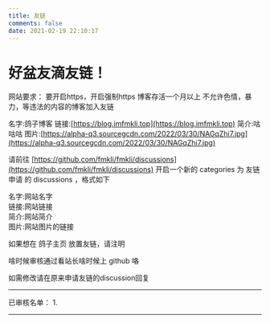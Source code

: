 ```yaml
---
title: 友链
comments: false
date: 2021-02-19 22:10:17
---
```

# 好盆友滴友链！

<!-- more -->

<div id="qexo-friends"></div>
<link rel="stylesheet" href="https://unpkg.com/qexo-friends/friends.css"/>
<script src="https://unpkg.com/qexo-friends/Icarus/friends.js"></script>
<script>loadQexoFriends("qexo-friends", "https://admin.imfmkli.top")</script>

网站要求：
要开启https，开启强制https
博客存活一个月以上
不允许色情，暴力，等违法的内容的博客加入友链

名字:鸽子博客
链接:[https://blog.imfmkli.top](https://blog.imfmkli.top)
简介:咕咕咕
图片:[https://alpha-q3.sourcegcdn.com/2022/03/30/NAGqZhi7.jpg](https://alpha-q3.sourcegcdn.com/2022/03/30/NAGqZhi7.jpg)

请前往 [https://github.com/fmkli/fmkli/discussions](https://github.com/fmkli/fmkli/discussions) 开启一个新的 categories 为 友链申请 的 discussions ，格式如下  

名字:网站名字  
链接:网站链接  
简介:网站简介  
图片:网站图片的链接  

如果想在 鸽子主页 放置友链，请注明

啥时候审核通过看站长啥时候上 github 咯

如需修改请在原来申请友链的discussion回复

---

已审核名单：
1.

---
